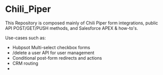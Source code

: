 # Chili_Piper

This Repository is composed mainly of Chili Piper form integrations, public API POST/GET/PUSH methods, and Salesforce APEX & how-to's. 

Use-cases such as:
- Hubpsot Multi-select checkbox forms
- /delete a user API for user management
- Conditional post-form redirects and actions
- CRM routing
- 
